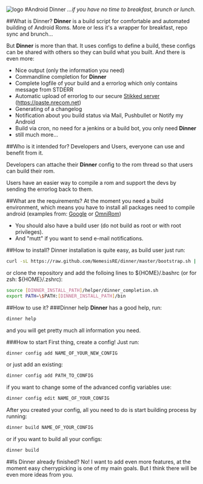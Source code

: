 ![logo](https://nrecom.net/templates/corporate_response/images/s5_logo.png)
#Android Dinner
*...if you have no time to breakfast, brunch or lunch.*


##What is Dinner?
**Dinner** is a build script for comfortable and automated building of Android Roms. More or less it's a wrapper for breakfast, repo sync and brunch...

But **Dinner** is more than that. It uses configs to define a build, these configs can be shared with others so they can build what you built. And there is even more:

 * Nice output (only the information you need)
 * Commandline completion for **Dinner**
 * Complete logfile of your build and a errorlog which only contains message from STDERR
 * Automatic upload of errorlog to our secure [Stikked server](https://github.com/claudehohl/Stikked) (https://paste.nrecom.net)
 * Generating of a changelog
 * Notification about you build status via Mail, Pushbullet or Notify my Android
 * Build via cron, no need for a jenkins or a build bot, you only need **Dinner**
 * still much more...

##Who is it intended for?
Developers and Users, everyone can use and benefit from it.

Developers can attache their **Dinner** config to the rom thread so that users can build their rom.

Users have an easier way to compile a rom and support the devs by sending the errorlog back to them.

##What are the requirements?
At the moment you need a build environment, which means you have to install all packages need to compile android (examples from: [Google](http://source.android.com/source/initializing.html) or [OmniRom](http://docs.omnirom.org/Setting_Up_A_Compile_Environment))

 * You should also have a build user (do not build as root or with root privileges).
 * And "mutt" if you want to send e-mail notifications.

##How to install?
Dinner installation is quite easy, as build user just run:
```bash
curl -sL https://raw.github.com/NemesisRE/dinner/master/bootstrap.sh | /bin/bash
```

or clone the repository and add the folloing lines to ${HOME}/.bashrc (or for zsh: ${HOME}/.zshrc):
```bash
source [DINNER_INSTALL_PATH]/helper/dinner_completion.sh
export PATH=\$PATH:[DINNER_INSTALL_PATH]/bin
```

##How to use it?
###Dinner help
**Dinner** has a good help, run:
```bash
dinner help
```
and you will get pretty much all information you need.

###How to start
First thing, create a config! Just run:
```bash
dinner config add NAME_OF_YOUR_NEW_CONFIG
```
or just add an existing:
```bash
dinner config add PATH_TO_CONFIG
```
if you want to change some of the advanced config variables use:
```bash
dinner config edit NAME_OF_YOUR_CONFIG
```

After you created your config, all you need to do is start building process by running:
```bash
dinner build NAME_OF_YOUR_CONFIG
```
or if you want to build all your configs:
```bash
dinner build
```


##Is Dinner already finished?
No! I want to add even more features, at the moment easy cherrypicking is one of my main goals. But I think there will be even more ideas from you.

